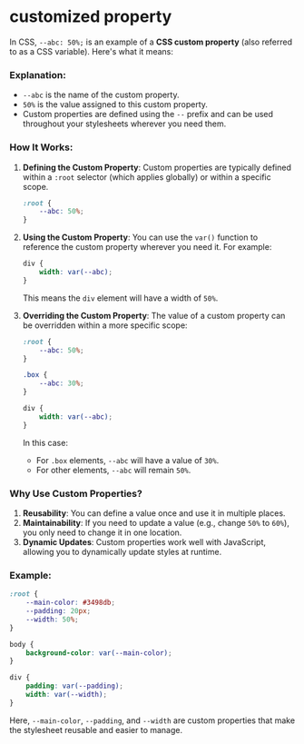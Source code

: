 # customized property

In CSS, `--abc: 50%;` is an example of a **CSS custom property** (also referred to as a CSS variable). Here's what it means:

### Explanation:
- `--abc` is the name of the custom property.
- `50%` is the value assigned to this custom property.
- Custom properties are defined using the `--` prefix and can be used throughout your stylesheets wherever you need them.

### How It Works:
1. **Defining the Custom Property**:
   Custom properties are typically defined within a `:root` selector (which applies globally) or within a specific scope.
   ```css
   :root {
       --abc: 50%;
   }
   ```

2. **Using the Custom Property**:
   You can use the `var()` function to reference the custom property wherever you need it. For example:
   ```css
   div {
       width: var(--abc);
   }
   ```

   This means the `div` element will have a width of `50%`.

3. **Overriding the Custom Property**:
   The value of a custom property can be overridden within a more specific scope:
   ```css
   :root {
       --abc: 50%;
   }

   .box {
       --abc: 30%;
   }

   div {
       width: var(--abc);
   }
   ```

   In this case:
    - For `.box` elements, `--abc` will have a value of `30%`.
    - For other elements, `--abc` will remain `50%`.

### Why Use Custom Properties?
1. **Reusability**: You can define a value once and use it in multiple places.
2. **Maintainability**: If you need to update a value (e.g., change `50%` to `60%`), you only need to change it in one location.
3. **Dynamic Updates**: Custom properties work well with JavaScript, allowing you to dynamically update styles at runtime.

### Example:
```css
:root {
    --main-color: #3498db;
    --padding: 20px;
    --width: 50%;
}

body {
    background-color: var(--main-color);
}

div {
    padding: var(--padding);
    width: var(--width);
}
```

Here, `--main-color`, `--padding`, and `--width` are custom properties that make the stylesheet reusable and easier to manage.